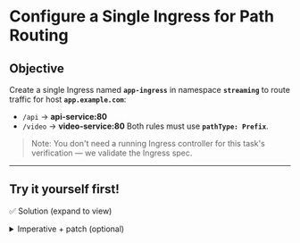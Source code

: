 # Configure a Single Ingress for Path Routing

## Objective
Create a single Ingress named **`app-ingress`** in namespace **`streaming`** to route traffic for host **`app.example.com`**:
- `/api`   → **api-service:80**
- `/video` → **video-service:80**
Both rules must use **`pathType: Prefix`**.

> Note: You don't need a running Ingress controller for this task's verification — we validate the Ingress spec.

---

## Try it yourself first!

✅ Solution (expand to view)
<details><summary>Imperative + patch (optional)</summary>

### YAML (recommended)

```yaml
apiVersion: networking.k8s.io/v1
kind: Ingress
metadata:
  name: app-ingress
  namespace: streaming
spec:
  rules:
  - host: app.example.com
    http:
      paths:
      - path: /api
        pathType: Prefix
        backend:
          service:
            name: api-service
            port:
              number: 80
      - path: /video
        pathType: Prefix
        backend:
          service:
            name: video-service
            port:
              number: 80

```

</details>
